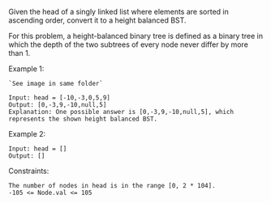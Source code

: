 Given the head of a singly linked list where elements are sorted in ascending order, convert it to a height balanced BST.

For this problem, a height-balanced binary tree is defined as a binary tree in which the depth of the two subtrees of every node never differ by more than 1.

 

Example 1:

    `See image in same folder`

    Input: head = [-10,-3,0,5,9]
    Output: [0,-3,9,-10,null,5]
    Explanation: One possible answer is [0,-3,9,-10,null,5], which represents the shown height balanced BST.
Example 2:

    Input: head = []
    Output: []
 

Constraints:

    The number of nodes in head is in the range [0, 2 * 104].
    -105 <= Node.val <= 105